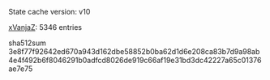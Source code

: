 State cache version: v10

[xVanjaZ](https://github.com/xVanjaZ): 5346 entries

sha512sum 3e8f77f92642ed670a943d162dbe58852b0ba62d1d6e208ca83b7d9a98ab4e4f492b6f8046291b0adfcd8026de919c66af19e31bd3dc42227a65c01376ae7e75